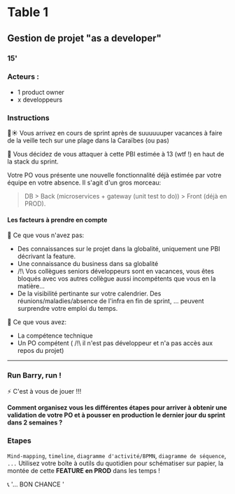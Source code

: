 # Table 1
## Gestion de projet "as a developer"

### 15'

### Acteurs : 
- 1 product owner
- x developpeurs

### Instructions
🌴☀ Vous arrivez en cours de sprint après de suuuuuuper vacances à faire de la veille tech sur une plage dans la Caraïbes (ou pas) 

🔨 Vous décidez de vous attaquer à cette PBI estimée à 13 (wtf !) en haut de la stack du sprint. 

Votre PO vous présente une nouvelle fonctionnalité déjà estimée par votre équipe en votre absence. 
Il s'agit d'un gros morceau:
> DB > Back (microservices + gateway (unit test to do)) > Front (déjà en PROD).

#### Les facteurs à prendre en compte
💩 Ce que vous n'avez pas:
- Des connaissances sur le projet dans la globalité, uniquement une PBI décrivant la feature.
- Une connaissance du business dans sa globalité
- /!\ Vos collègues seniors développeurs sont en vacances, vous êtes bloqués avec vos autres collègue aussi incompétents que vous en la matière...
- De la visibilité pertinante sur votre calendrier. Des réunions/maladies/absence de l'infra en fin de sprint, ... peuvent surprendre votre emploi du temps.

😤 Ce que vous avez:
- La compétence technique
- Un PO compétent ( /!\ il n'est pas développeur et n'a pas accès aux repos du projet)

---

### Run Barry, run !
⚡ C'est à vous de jouer !!!

**Comment organisez vous les différentes étapes pour arriver à obtenir une validation de votre PO et à pousser en production le dernier jour du sprint dans 2 semaines ?**

### Etapes
```Mind-mapping```, ```timeline```, ```diagramme d'activité/BPMN```, ```diagramme de séquence```, ```...```
Utilisez votre boîte à outils du quotidien pour schématiser sur papier, la montée de cette **FEATURE en PROD** dans les temps ! 


📞 '... BON CHANCE ' 
